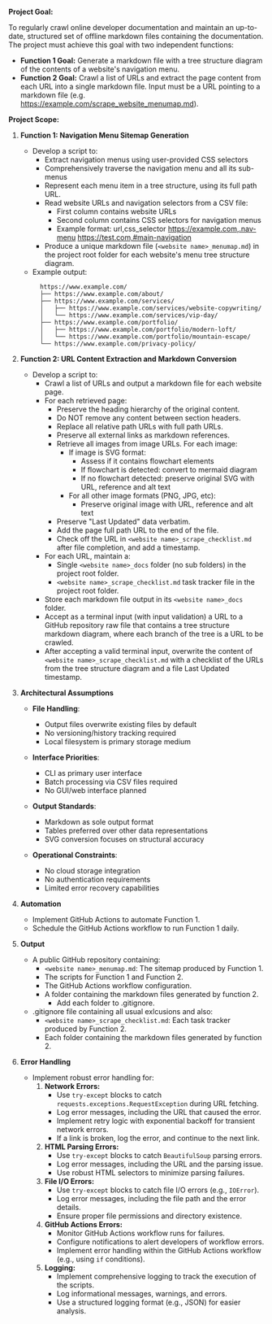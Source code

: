 **Project Goal:**

To regularly crawl online developer documentation and maintain an up-to-date, structured set of offline markdown files containing the documentation. The project must achieve this goal with two independent functions:

- **Function 1 Goal:** Generate a markdown file with a tree structure diagram of the contents of a website's navigation menu.
- **Function 2 Goal:** Crawl a list of URLs and extract the page content from each URL into a single markdown file. Input must be a URL pointing to a markdown file (e.g. https://example.com/scrape_website_menumap.md).

**Project Scope:**

1.  **Function 1: Navigation Menu Sitemap Generation**

    - Develop a script to:
      - Extract navigation menus using user-provided CSS selectors
      - Comprehensively traverse the navigation menu and all its sub-menus
      - Represent each menu item in a tree structure, using its full path URL.
      - Read website URLs and navigation selectors from a CSV file:
        - First column contains website URLs
        - Second column contains CSS selectors for navigation menus
        - Example format:
          url,css_selector
          https://example.com,.nav-menu
          https://test.com,#main-navigation
      - Produce a unique markdown file (`<website name>_menumap.md`) in the project root folder for each website's menu tree structure diagram.
    - Example output:
      ```
        https://www.example.com/
        ├── https://www.example.com/about/
        ├── https://www.example.com/services/
        │   ├── https://www.example.com/services/website-copywriting/
        │   └── https://www.example.com/services/vip-day/
        ├── https://www.example.com/portfolio/
        │   ├── https://www.example.com/portfolio/modern-loft/
        │   └── https://www.example.com/portfolio/mountain-escape/
        └── https://www.example.com/privacy-policy/
      ```

2.  **Function 2: URL Content Extraction and Markdown Conversion**

    - Develop a script to:
      - Crawl a list of URLs and output a markdown file for each website page.
      - For each retrieved page:
        - Preserve the heading hierarchy of the original content.
        - Do NOT remove any content between section headers.
        - Replace all relative path URLs with full path URLs.
        - Preserve all external links as markdown references.
        - Retrieve all images from image URLs. For each image:
          - If image is SVG format:
            - Assess if it contains flowchart elements
            - If flowchart is detected: convert to mermaid diagram
            - If no flowchart detected: preserve original SVG with URL, reference and alt text
          - For all other image formats (PNG, JPG, etc):
            - Preserve original image with URL, reference and alt text
        - Preserve "Last Updated" data verbatim.
        - Add the page full path URL to the end of the file.
        - Check off the URL in `<website name>_scrape_checklist.md` after file completion, and add a timestamp.
      - For each URL, maintain a:
        - Single `<website name>_docs` folder (no sub folders) in the project root folder.
        - `<website name>_scrape_checklist.md` task tracker file in the project root folder.
      - Store each markdown file output in its `<website name>_docs` folder.
      - Accept as a terminal input (with input validation) a URL to a GitHub repository raw file that contains a tree structure markdown diagram, where each branch of the tree is a URL to be crawled.
      - After accepting a valid terminal input, overwrite the content of `<website name>_scrape_checklist.md` with a checklist of the URLs from the tree structure diagram and a file Last Updated timestamp.

3.  **Architectural Assumptions**

    - **File Handling**:

      - Output files overwrite existing files by default
      - No versioning/history tracking required
      - Local filesystem is primary storage medium

    - **Interface Priorities**:

      - CLI as primary user interface
      - Batch processing via CSV files required
      - No GUI/web interface planned

    - **Output Standards**:

      - Markdown as sole output format
      - Tables preferred over other data representations
      - SVG conversion focuses on structural accuracy

    - **Operational Constraints**:
      - No cloud storage integration
      - No authentication requirements
      - Limited error recovery capabilities

4.  **Automation**

    - Implement GitHub Actions to automate Function 1.
    - Schedule the GitHub Actions workflow to run Function 1 daily.

5.  **Output**

    - A public GitHub repository containing:
      - `<website name>_menumap.md`: The sitemap produced by Function 1.
      - The scripts for Function 1 and Function 2.
      - The GitHub Actions workflow configuration.
      - A folder containing the markdown files generated by function 2.
        - Add each folder to .gitignore.
    - .gitignore file containing all usual exlcusions and also:
      - `<website name>_scrape_checklist.md`: Each task tracker produced by Function 2.
      - Each folder containing the markdown files generated by function 2.

6.  **Error Handling**
    - Implement robust error handling for:
      1.  **Network Errors:**
          - Use `try-except` blocks to catch `requests.exceptions.RequestException` during URL fetching.
          - Log error messages, including the URL that caused the error.
          - Implement retry logic with exponential backoff for transient network errors.
          - If a link is broken, log the error, and continue to the next link.
      2.  **HTML Parsing Errors:**
          - Use `try-except` blocks to catch `BeautifulSoup` parsing errors.
          - Log error messages, including the URL and the parsing issue.
          - Use robust HTML selectors to minimize parsing failures.
      3.  **File I/O Errors:**
          - Use `try-except` blocks to catch file I/O errors (e.g., `IOError`).
          - Log error messages, including the file path and the error details.
          - Ensure proper file permissions and directory existence.
      4.  **GitHub Actions Errors:**
          - Monitor GitHub Actions workflow runs for failures.
          - Configure notifications to alert developers of workflow errors.
          - Implement error handling within the GitHub Actions workflow (e.g., using `if` conditions).
      5.  **Logging:**
          - Implement comprehensive logging to track the execution of the scripts.
          - Log informational messages, warnings, and errors.
          - Use a structured logging format (e.g., JSON) for easier analysis.
